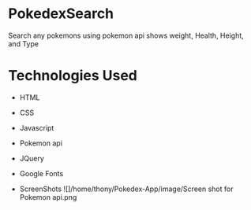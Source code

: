 # PokedexSearch
Search any pokemons using pokemon api shows weight, Health, Height, and Type
# Technologies Used
* HTML
* CSS
* Javascript
* Pokemon api
* JQuery
* Google Fonts

* ScreenShots
![]/home/thony/Pokedex-App/image/Screen shot for Pokemon api.png